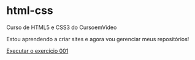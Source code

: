 # html-css
 Curso de HTML5 e CSS3 do CursoemVideo

 Estou aprendendo a criar sites e agora vou gerenciar meus repositórios!

<a href="https://antoniomartins1.github.io/html-css/exercicios/ex001/index.html">Executar o exercício 001<a>